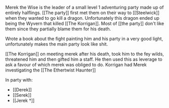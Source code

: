 Merek the Wise is the leader of a small level 1 adventuring party made up of entirely halflings. [[The party]] first met them on their way to [[Steelwick]] when they wanted to go kill a dragon. Unfortunately this dragon ended up being the Wyvern that killed [[The Korrigan]]. Most of [[the party]] don't like them since they partially blame them for his death. 

Wrote a book about the fight painting him and his party in a very good light, unfortunately makes the main party look like shit.

[[The Korrigan]] on meeting merek after his death, took him to the fey wilds, threatened him and then gifted him a staff. He then used this as leverage to ask a favour of which merek was obliged to do. Korrigan had Merek investigating the [[The Ethertwist Haunter]]

In party with:
- [[Derek]]
- [[Serek]]
- [[Jerek †]]

